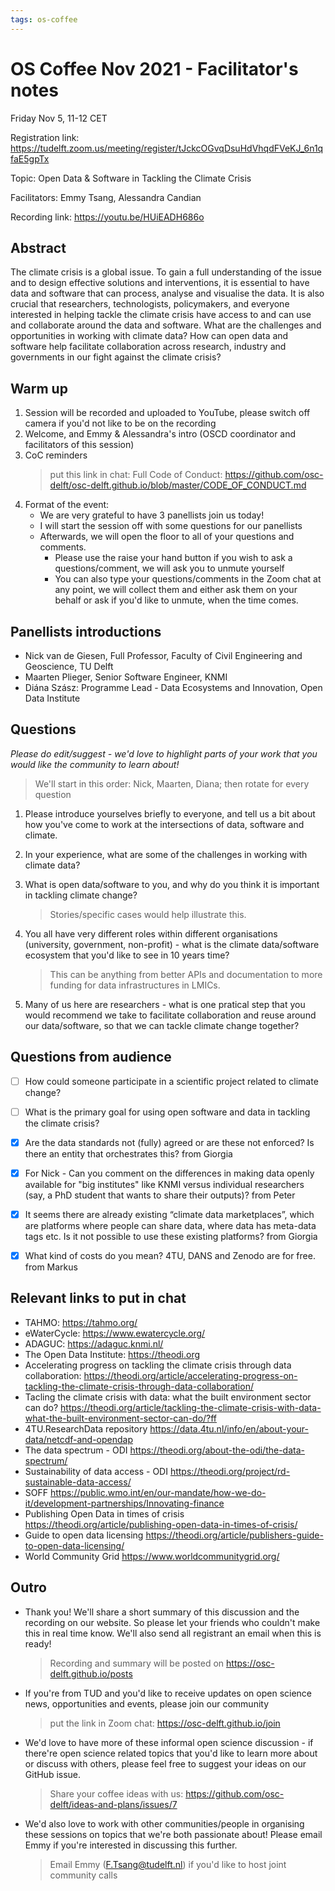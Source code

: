 ```yaml
---
tags: os-coffee
---
```


# OS Coffee Nov 2021 - Facilitator's notes

Friday Nov 5, 11-12 CET

Registration link:
https://tudelft.zoom.us/meeting/register/tJckcOGvqDsuHdVhqdFVeKJ_6n1qfaE5gpTx

Topic: Open Data & Software in Tackling the Climate Crisis

Facilitators: Emmy Tsang, Alessandra Candian

Recording link: https://youtu.be/HUiEADH686o

## Abstract
The climate crisis is a global issue. To gain a full understanding of the issue and to design effective solutions and interventions, it is essential to have data and software that can process, analyse and visualise the data.  It is also crucial that researchers, technologists, policymakers, and everyone interested in helping tackle the climate crisis have access to and can use and collaborate around the data and software. What are the challenges and opportunities in working with climate data? How can open data and software help facilitate collaboration across research, industry and governments in our fight against the climate crisis?

## Warm up
1. Session will be recorded and uploaded to YouTube, please switch off camera if you'd not like to be on the recording
2. Welcome, and Emmy & Alessandra's intro (OSCD coordinator and facilitators of this session)
3. CoC reminders
    > put this link in chat: Full Code of Conduct: https://github.com/osc-delft/osc-delft.github.io/blob/master/CODE_OF_CONDUCT.md
3. Format of the event:
    - We are very grateful to have 3 panellists join us today!
    - I will start the session off with some questions for our panellists
    - Afterwards, we will open the floor to all of your questions and comments. 
        - Please use the raise your hand button if you wish to ask a questions/comment, we will ask you to unmute yourself
        - You can also type your questions/comments in the Zoom chat at any point, we will collect them and either ask them on your behalf or ask if you'd like to unmute, when the time comes.

## Panellists introductions
- Nick van de Giesen, Full Professor, Faculty of Civil Engineering and Geoscience, TU Delft
- Maarten Plieger, Senior Software Engineer, KNMI
- Diána Szász: Programme Lead - Data Ecosystems and Innovation, Open Data Institute

## Questions
*Please do edit/suggest - we'd love to highlight parts of your work that you would like the community to learn about!*
> We'll start in this order: Nick, Maarten, Diana; then rotate for every question

1. Please introduce yourselves briefly to everyone, and tell us a bit about how you've come to work at the intersections of data, software and climate.

2. In your experience, what are some of the challenges in working with climate data?

3. What is open data/software to you, and why do you think it is important in tackling climate change?
    > Stories/specific cases would help illustrate this.

4. You all have very different roles within different organisations (university, government, non-profit) - what is the climate data/software ecosystem that you'd like to see in 10 years time?
    > This can be anything from better APIs and documentation to more funding for data infrastructures in LMICs.

5. Many of us here are researchers - what is one pratical step that you would recommend we take to facilitate collaboration and reuse around our data/software, so that we can tackle climate change together?


## Questions from audience
- [ ] How could someone participate in a scientific project related to climate change?
- [ ] What is the primary goal for using open software and data in tackling the climate crisis?
- [x] Are the data standards not (fully) agreed or are these not enforced? Is there an entity that orchestrates this? from Giorgia 
- [x] For Nick - Can you comment on the differences in making data openly available for "big institutes" like KNMI versus individual researchers (say, a PhD student that wants to share their outputs)? from Peter
- [x] It seems there are already existing “climate data marketplaces”, which are platforms where people can share data, where data has meta-data tags etc. Is it not possible to use these existing platforms? from Giorgia
- [x] What kind of costs do you mean? 4TU, DANS and Zenodo are for free. from Markus







## Relevant links to put in chat
- TAHMO: https://tahmo.org/
- eWaterCycle: https://www.ewatercycle.org/
- ADAGUC: https://adaguc.knmi.nl/
- The Open Data Institute: https://theodi.org
- Accelerating progress on tackling the climate crisis through data collaboration: https://theodi.org/article/accelerating-progress-on-tackling-the-climate-crisis-through-data-collaboration/
- Tacling the climate crisis with data: what the built environment sector can do? https://theodi.org/article/tackling-the-climate-crisis-with-data-what-the-built-environment-sector-can-do/?ff
- 4TU.ResearchData repository  https://data.4tu.nl/info/en/about-your-data/netcdf-and-opendap
- The data spectrum - ODI https://theodi.org/about-the-odi/the-data-spectrum/
- Sustainability of data access - ODI https://theodi.org/project/rd-sustainable-data-access/
- SOFF https://public.wmo.int/en/our-mandate/how-we-do-it/development-partnerships/Innovating-finance
- Publishing Open Data  in times of crisis https://theodi.org/article/publishing-open-data-in-times-of-crisis/
- Guide to open data licensing https://theodi.org/article/publishers-guide-to-open-data-licensing/
- World Community Grid https://www.worldcommunitygrid.org/











## Outro
- Thank you! We'll share a short summary of this discussion and the recording on our website. So please let your friends who couldn't make this in real time know. We'll also send all registrant an email when this is ready!
    > Recording and summary will be posted on https://osc-delft.github.io/posts

- If you're from TUD and you'd like to receive updates on open science news, opportunities and events, please join our community
    > put the link in Zoom chat: https://osc-delft.github.io/join

- We'd love to have more of these informal open science discussion - if there're open science related topics that you'd like to learn more about or discuss with others, please feel free to suggest your ideas on our GitHub issue. 
    > Share your coffee ideas with us: https://github.com/osc-delft/ideas-and-plans/issues/7

- We'd also love to work with other communities/people in organising these sessions on topics that we're both passionate about! Please email Emmy if you're interested in discussing this further.
    > Email Emmy (F.Tsang@tudelft.nl) if you'd like to host joint community calls